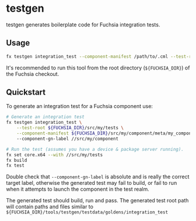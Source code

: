 # testgen

testgen generates boilerplate code for Fuchsia integration tests.

## Usage

```sh
fx testgen integration_test --component-manifest /path/to/.cml --test-root /src/my/tests
```

It's recommended to run this tool from the root directory (`${FUCHSIA_DIR}`) of the Fuchsia checkout.

## Quickstart

To generate an integration test for a Fuchsia component use:

```sh
# Generate an integration test
fx testgen integration_test \
    --test-root ${FUCHSIA_DIR}/src/my/tests \
    --component-manifest ${FUCHSIA_DIR}/src/my/component/meta/my_component.cml
    --component-gn-label //src/my/component

# Run the test (assumes you have a device & package server running).
fx set core.x64 --with //src/my/tests
fx build
fx test
```

Double check that `--component-gn-label` is absolute and is really the correct target label,
otherwise the generated test may fail to build, or fail to run when it attempts to launch
the component in the test realm.

The generated test should build, run and pass. The generated test root path will contain paths and files similar to `${FUCHSIA_DIR}/tools/testgen/testdata/goldens/integration_test`
